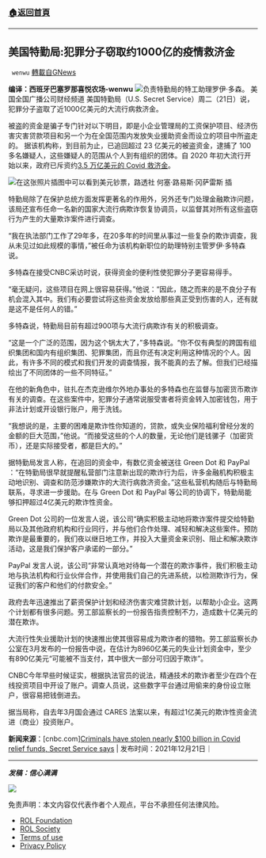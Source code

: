 ###  [:house:返回首頁](https://github.com/ourhimalayas/txt)
---


## 美国特勤局:犯罪分子窃取约1000亿的疫情救济金
` wenwu` [轉載自GNews](https://gnews.org/zh-hans/1781694/)

**编译：西班牙巴塞罗那喜悦农场-wenwu**
![](https://assets.gnews.org/wp-content/uploads/2021/12/tempsnip01-3.png)负责特勤局的特工助理罗伊·多森。
美国全国广播公司财经频道
美国特勤局（U.S. Secret Service）周二（21日）说，犯罪分子盗取了近1000亿美元的大流行病救济金。

被盗的资金是骗子专门针对以下明目，即是小企业管理局的工资保护项目、经济伤害灾害贷款项目和另一个为在全国范围内发放失业援助资金而设立的项目中所盗走的。 据该机构称，到目前为止，已追回超过 23 亿美元的被盗资金，逮捕了 100 多名嫌疑人，这些嫌疑人的范围从个人到有组织的团体。自 2020 年初大流行开始以来，政府已斥资约[3.5 万亿美元的 Covid 救济金](https://www.cnbc.com/2021/12/09/covid-relief-bills-us-has-spent-most-of-coronavirus-aid-money.html)。

![](https://assets.gnews.org/wp-content/uploads/2021/12/tempsnip02-5.png)在这张照片插图中可以看到美元钞票，路透社 何塞·路易斯·冈萨雷斯 
插

特勤局除了在保护总统方面发挥更著名的作用外，另外还专门处理金融欺诈问题，该局还宣布任命一名新的国家大流行病欺诈恢复协调员，以监督其对所有这些盗窃行为产生的大量欺诈案件进行调查。

“我在执法部门工作了29年多，在20多年的时间里从事过一些复杂的欺诈调查，我从未见过如此规模的事情，”被任命为该机构新职位的助理特别主管罗伊·多特森说。

多特森在接受CNBC采访时说，获得资金的便利性使犯罪分子更容易得手。

“毫无疑问，这些项目在网上很容易获得。”他说：“因此，随之而来的是不良分子有机会混入其中。我们有必要尝试将这些资金发放给那些真正受到伤害的人，还有就是这不是任何人的错。”

多特森说，特勤局目前有超过900项与大流行病欺诈有关的积极调查。

“这是一个广泛的范围，因为这个锅太大了，”多特森说。“你不仅有典型的跨国有组织集团和国内有组织集团、犯罪集团，而且你还有决定利用这种情况的个人。因此，有许多不同的模式和我们开发的调查情报，我不能真的去了解。但我们已经描绘出了不同团体的一些不同特征。”

在他的新角色中，驻扎在杰克逊维尔外地办事处的多特森也在监督与加密货币欺诈有关的调查。在这些案件中，犯罪分子通常说服受害者将资金转入加密钱包，用于非法计划或开设银行账户，用于洗钱。

“我想说的是，主要的困难是欺诈性你知道的，贷款，或失业保险福利曾经分发的金额的巨大范围，”他说。“而接受这些的个人的数量，无论他们是钱骡子（加密货币），还是实际接受者，都是巨大的。”

据特勤局发言人称，在追回的资金中，有数亿资金被送往 Green Dot 和 PayPal ：“在特勤局很早就提醒私营部门注意新出现的欺诈行为后，许多金融机构积极主动地识别、调查和防范涉嫌欺诈的大流行病救济资金。”这些私营机构随后与特勤局联系，寻求进一步援助。在与 Green Dot 和 PayPal 等公司的协调下，特勤局能够扣押超过4亿美元的欺诈性资金。

Green Dot 公司的一位发言人说，该公司“确实积极主动地将欺诈案件提交给特勤局以及其他政府机构和行业同行，并与他们合作处理、减轻和解决这些案件。预防欺诈是最重要的，我们夜以继日地工作，并投入大量资金来识别、阻止和解决欺诈活动，这是我们保护客户承诺的一部分。”

PayPal 发言人说，该公司“非常认真地对待每一个潜在的欺诈事件，我们积极主动地与执法机构和行业伙伴合作，并使用我们自己的先进系统，以检测欺诈行为，保证我们的客户和他们的付款安全。”

政府去年迅速推出了薪资保护计划和经济伤害灾难贷款计划，以帮助小企业。这两个计划都有很多问题。劳工部监察长的一份报告指责控制不力，造成数十亿美元的潜在欺诈。

大流行性失业援助计划的快速推出使其很容易成为欺诈者的猎物。劳工部监察长办公室在3月发布的一份报告中说，在估计为8960亿美元的失业计划资金中，至少有890亿美元“可能被不当支付，其中很大一部分可归因于欺诈”。

CNBC今年早些时候证实，根据执法官员的说法，精通技术的欺诈者至少在四个在线投资项目中开设了账户。调查人员说，这些数字平台通过用偷来的身份设立账户，很容易把钱倒进去。

据当局称，自去年3月国会通过 CARES 法案以来，有超过1亿美元的欺诈性资金流进（商业）投资账户。

**新闻来源**：[cnbc.com][Criminals have stolen nearly $100 billion in Covid relief funds, Secret Service says](https://www.cnbc.com/2021/12/21/criminals-have-stolen-nearly-100-billion-in-covid-relief-funds-secret-service.html?utm_source=facebook&amp;utm_medium=news_tab) | 发布时间：2021年12月21日｜

* * *

***发稿：信心满满***

![](https://assets.gnews.org/wp-content/uploads/2021/12/GNEWS_CH.-1-3-1.jpeg)



 

免责声明：本文内容仅代表作者个人观点，平台不承担任何法律风险。

- [ROL Foundation](https://rolfoundation.org/)
- [ROL Society](https://rolsociety.org/)
- [Terms of use](https://gnews.org/terms-of-use-3/)
- [Privacy Policy](https://gnews.org/privacy-policy/)
